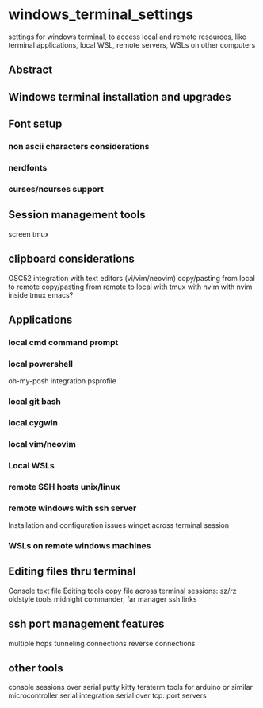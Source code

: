 # windows_terminal_settings
settings for windows terminal, to access local and remote resources, like terminal applications, local WSL, remote servers, WSLs on other computers

## Abstract

## Windows terminal installation and upgrades


## Font setup

### non ascii characters considerations

### nerdfonts

### curses/ncurses support


## Session management tools
screen
tmux


## clipboard considerations
OSC52
integration with text editors (vi/vim/neovim)
copy/pasting from local to remote
copy/pasting from remote to local
with tmux
with nvim
with nvim inside tmux
emacs?


## Applications

### local cmd command prompt

### local powershell
oh-my-posh integration
psprofile

### local git bash

### local cygwin

### local vim/neovim

### Local WSLs

### remote SSH hosts unix/linux

### remote windows with ssh server
Installation and configuration issues
winget across terminal session


### WSLs on remote windows machines


## Editing files thru terminal
Console text file Editing tools
copy file across terminal sessions: sz/rz oldstyle tools
midnight commander, far manager
ssh links


## ssh port management features
multiple hops
tunneling connections
reverse connections



## other tools
console sessions over serial
putty
kitty
teraterm
tools for arduino or similar microcontroller serial integration
serial over tcp: port servers

